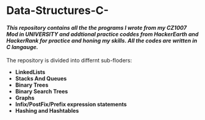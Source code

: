 # Data-Structures-C-
#### ***This repository contains all the the programs I wrote from my CZ1007 Mod in UNIVERSITY and addtional practice coddes from HackerEarth and HackerRank for practice and honing my skills. All the codes are written in C langauge.***
The repository is divided into differnt sub-floders:
* **LinkedLists**
* **Stacks And Queues**
* **Binary Trees**
* **Binary Search Trees**
* **Graphs**
* **Infix/PostFix/Prefix expression statements**
* **Hashing and Hashtables**
